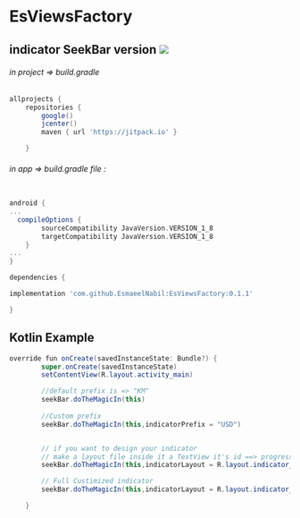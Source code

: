 # EsViewsFactory
## indicator SeekBar version <img src="https://jitpack.io/v/EsmaeelNabil/EsViewsFactory.svg">

###### in project => build.gradle

```gradle
allprojects {
    repositories {
        google()
        jcenter()
        maven { url 'https://jitpack.io' }

    }
```
###### in app => build.gradle file :

```gradle

android {
...
  compileOptions {
        sourceCompatibility JavaVersion.VERSION_1_8
        targetCompatibility JavaVersion.VERSION_1_8
    }
...
}

dependencies {

implementation 'com.github.EsmaeelNabil:EsViewsFactory:0.1.1'

}
```

Kotlin Example
--------------

```java
override fun onCreate(savedInstanceState: Bundle?) {
        super.onCreate(savedInstanceState)
        setContentView(R.layout.activity_main)

        //default prefix is => "KM"
        seekBar.doTheMagicIn(this)
        
        //Custom prefix
        seekBar.doTheMagicIn(this,indicatorPrefix = "USD")


        // if you want to design your indicator
        // make a layout file inside it a TextView it's id ==> progress_text
        seekBar.doTheMagicIn(this,indicatorLayout = R.layout.indicator_layout)

        // Full Custimized indicator 
        seekBar.doTheMagicIn(this,indicatorLayout = R.layout.indicator_layout,indicatorPrefix = "USD")

    }
```

